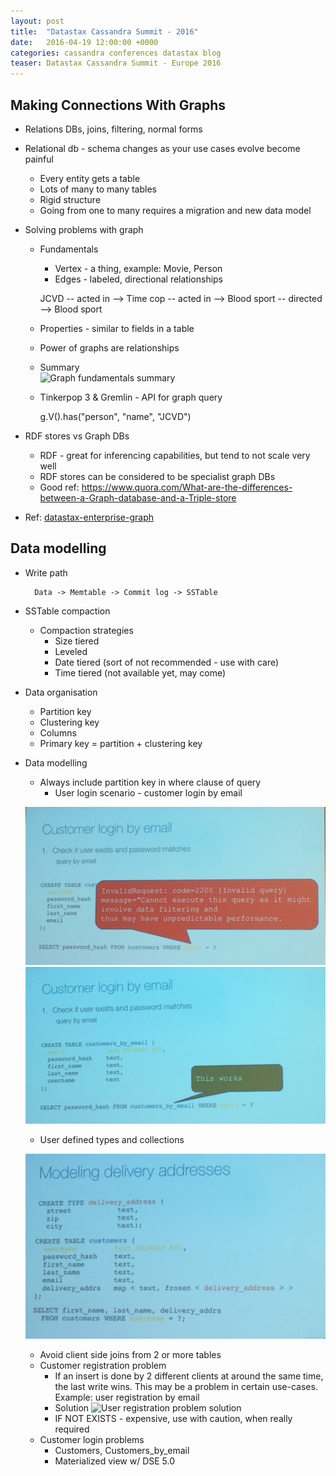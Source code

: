 ```yaml
---
layout: post
title:  "Datastax Cassandra Summit - 2016"
date:   2016-04-19 12:00:00 +0000
categories: cassandra conferences datastax blog
teaser: Datastax Cassandra Summit - Europe 2016
---
```


## Making Connections With Graphs

* Relations DBs, joins, filtering, normal forms
* Relational db - schema changes as your use cases evolve become painful
    * Every entity gets a table
    * Lots of many to many tables
    * Rigid structure
    * Going from one to many requires a migration and new data model
* Solving problems with graph
    * Fundamentals
        * Vertex - a thing, example: Movie, Person
        * Edges - labeled, directional relationships
        
        JCVD -- acted in --> Time cop
             -- acted in --> Blood sport
             -- directed --> Blood sport

    * Properties - similar to fields in a table             
    * Power of graphs are relationships
    * Summary    
    ![Graph fundamentals summary](/img/content/datastax-summit-2016/datastax-summit-dse-summary.png)
        
    * Tinkerpop 3 & Gremlin - API for graph query
    
        g.V().has("person", "name", "JCVD")
              
* RDF stores vs Graph DBs
    * RDF - great for inferencing capabilities, but tend to not scale very well
    * RDF stores can be considered to be specialist graph DBs  
    * Good ref: https://www.quora.com/What-are-the-differences-between-a-Graph-database-and-a-Triple-store
              
* Ref: [datastax-enterprise-graph](http://www.datastax.com/products/datastax-enterprise-graph)            
  
## Data modelling
  
* Write path
    
        Data -> Memtable -> Commit log -> SSTable
    
* SSTable compaction
    * Compaction strategies
        * Size tiered
        * Leveled
        * Date tiered (sort of not recommended - use with care)
        * Time tiered (not available yet, may come)
        
* Data organisation
    * Partition key
    * Clustering key
    * Columns
    * Primary key = partition + clustering key
    
* Data modelling
    * Always include partition key in where clause of query
        * User login scenario - customer login by email
        
    ![Login scenario - Problem](/img/content/datastax-summit-2016/datastax-summit-dse-login-scenario.png)
    ![Login scenario - Solution](/img/content/datastax-summit-2016/datastax-summit-login-problem-solution.png)
        
    * User defined types and collections
    
    ![User defined types](/img/content/datastax-summit-2016/datatstax-summit-dse-user-defined-types.png)
   
    * Avoid client side joins from 2 or more tables
    * Customer registration problem
        * If an insert is done by 2 different clients at around the same time, the last write wins. This may be a 
        problem in certain use-cases. Example: user registration by email
        * Solution ![User registration problem solution](/img/content/datastax-summit-2016/datatstax-summit-customer-registration-problem-solution.png)
        * IF NOT EXISTS - expensive, use with caution, when really required
    * Customer login problems
        * Customers, Customers_by_email
        * Materialized view w/ DSE 5.0                
    
    
    
    
  
    
    